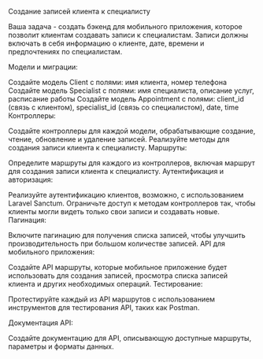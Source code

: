 Создание записей клиента к специалисту

Ваша задача - создать бэкенд для мобильного приложения, которое позволит клиентам создавать записи к специалистам. Записи должны включать в себя информацию о клиенте, дате, времени и предпочтениях по специалистам.

Модели и миграции:

Создайте модель Client с полями: имя клиента, номер телефона
Создайте модель Specialist с полями: имя специалиста, описание услуг, расписание работы 
Создайте модель Appointment с полями: client_id (связь с клиентом), specialist_id (связь со специалистом), date, time
Контроллеры:

Создайте контроллеры для каждой модели, обрабатывающие создание, чтение, обновление и удаление записей.
Реализуйте методы для создания записи клиента к специалисту.
Маршруты:

Определите маршруты для каждого из контроллеров, включая маршрут для создания записи клиента к специалисту.
Аутентификация и авторизация:

Реализуйте аутентификацию клиентов, возможно, с использованием Laravel Sanctum.
Ограничьте доступ к методам контроллеров так, чтобы клиенты могли видеть только свои записи и создавать новые.
Пагинация:

Включите пагинацию для получения списка записей, чтобы улучшить производительность при большом количестве записей.
API для мобильного приложения:

Создайте API маршруты, которые мобильное приложение будет использовать для создания записей, просмотра списка записей клиента и других необходимых операций.
Тестирование:

Протестируйте каждый из API маршрутов с использованием инструментов для тестирования API, таких как Postman.

Документация API:

Создайте документацию для API, описывающую доступные маршруты, параметры и форматы данных.
